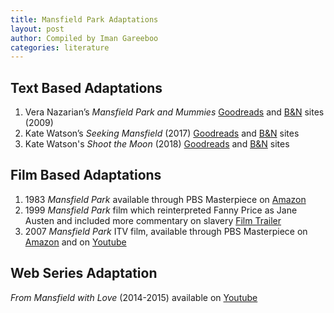 ```yaml
---
title: Mansfield Park Adaptations
layout: post
author: Compiled by Iman Gareeboo
categories: literature
---
```


## Text Based Adaptations
<ol>
  <li> Vera Nazarian’s <i>Mansfield Park and Mummies</i> <a href="https://www.goodreads.com/book/show/7089277-mansfield-park-and-mummies">Goodreads</a> and <a href="https://www.barnesandnoble.com/w/mansfield-park-and-mummies-vera-nazarian/1129552327">B&N</a> sites  (2009)</li>
  <li>Kate Watson’s <i>Seeking Mansfield</i> (2017) <a href="https://www.goodreads.com/book/show/32713479-seeking-mansfield">Goodreads</a> and <a href="https://www.barnesandnoble.com/w/seeking-mansfield-kate-watson/1124895885?ean=9781635830033">B&N</a> sites</li>
  <li>Kate Watson's <i>Shoot the Moon</i> (2018) <a href="https://www.goodreads.com/book/show/34637610-shoot-the-moon">Goodreads</a> and <a href="https://www.barnesandnoble.com/w/shoot-the-moon-kate-watson/1126978180?ean=9781635830156">B&N</a> sites</li>
</ol>

## Film Based Adaptations 
<ol>
  <li>1983 <i>Mansfield Park</i> available through PBS Masterpiece on <a href="https://www.amazon.com/Mansfield-Park-Season-1/dp/B08858MVJN">Amazon</a></li>
  <li>1999 <i>Mansfield Park</i> film which reinterpreted Fanny Price as Jane Austen and included more commentary on slavery <a href="https://www.youtube.com/watch?v=cxRVh7u9mK4">Film Trailer</a></li>
  <li>2007 <i>Mansfield Park</i> ITV film, available through PBS Masterpiece on <a href="https://www.amazon.com/Mansfield-Park/dp/B0885D4QF1/ref=sr_1_2?crid=1672J6A2UC0LD&keywords=mansfield+park&qid=1682788497&s=instant-video&sprefix=mansfield+park+%2Cinstant-video%2C110&sr=1-2">Amazon</a> and on <a href="https://www.youtube.com/watch?v=qoQdbqqA_GI&list=PLWeck6NaUXKuAQgaDbW0KugZvSTjYsX8t">Youtube</a></li>
</ol>

## Web Series Adaptation
*From Mansfield with Love* (2014-2015) available on [Youtube](https://www.youtube.com/playlist?list=PLmsm7oFLjXNecAKxAdpf8YQ4ezL3H7lEA)


